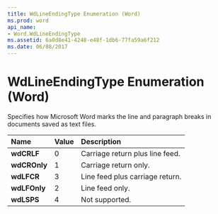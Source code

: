 ```yaml
---
title: WdLineEndingType Enumeration (Word)
ms.prod: word
api_name:
- Word.WdLineEndingType
ms.assetid: 6a0d8e41-4248-e48f-1db6-77fa59a6f212
ms.date: 06/08/2017
---
```



# WdLineEndingType Enumeration (Word)

Specifies how Microsoft Word marks the line and paragraph breaks in documents saved as text files.



|**Name**|**Value**|**Description**|
|:-----|:-----|:-----|
| **wdCRLF**|0|Carriage return plus line feed.|
| **wdCROnly**|1|Carriage return only.|
| **wdLFCR**|3|Line feed plus carriage return.|
| **wdLFOnly**|2|Line feed only.|
| **wdLSPS**|4|Not supported.|

